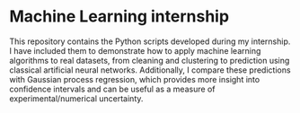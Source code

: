 # Machine Learning internship
This repository contains the Python scripts developed during my internship. <br/>
I have included them to demonstrate how to apply machine learning algorithms to real datasets, from cleaning and clustering to prediction using classical artificial neural networks. Additionally, I compare these predictions with Gaussian process regression, which provides more insight into confidence intervals and can be useful as a measure of experimental/numerical uncertainty.
